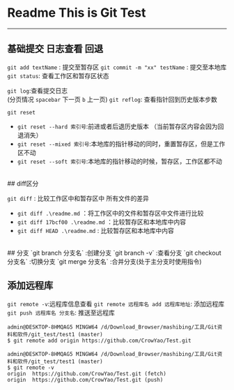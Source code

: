 # Readme This is Git Test
---
## 基础提交 日志查看 回退
`git add textName` : 提交至暂存区
`git commit -m "xx" testName` : 提交至本地库
`git status`: 查看工作区和暂存区状态

`git log`:查看提交日志  
(分页情况 `spacebar` 下一页 `b` 上一页)
`git reflog`: 查看指针回到历史版本步数
  
`git reset`  
- `git reset --hard 索引号`:前进或者后退历史版本 （当前暂存区内容会因为回退消失）
- `git reset --mixed 索引号`:本地库的指针移动的同时，重置暂存区，但是工作区不动 
- `git reset --soft 索引号`:本地库的指针移动的时候，暂存区，工作区都不动  
   
<br/>
## diff区分

`git diff` : 比较工作区中和暂存区中 所有文件的差异 
- `git diff .\readme.md` ：将工作区中的文件和暂存区中文件进行比较  
- `git diff 17bcf00 .\readme.md` ：比较暂存区和本地库中内容
- `git diff HEAD .\readme.md` : 比较暂存区和本地库中内容

<br/>
## 分支
`git branch 分支名` :创建分支
`git branch -v` :查看分支
`git checkout 分支名` :切换分支  
`git merge 分支名` :合并分支(处于主分支时使用指令)

<br/>

## 添加远程库
`git remote -v`:远程库信息查看
`git remote 远程库名 add 远程库地址`: 添加远程库
`git push 远程库名 分支名`: 推送至远程库
```console
admin@DESKTOP-8HMQAG5 MINGW64 /d/Download_Browser/mashibing/工具/Git资料和软件/git_test/test1 (master)
$ git remote add origin https://github.com/CrowYao/Test.git

admin@DESKTOP-8HMQAG5 MINGW64 /d/Download_Browser/mashibing/工具/Git资料和软件/git_test/test1 (master)
$ git remote -v
origin  https://github.com/CrowYao/Test.git (fetch)
origin  https://github.com/CrowYao/Test.git (push)
```



